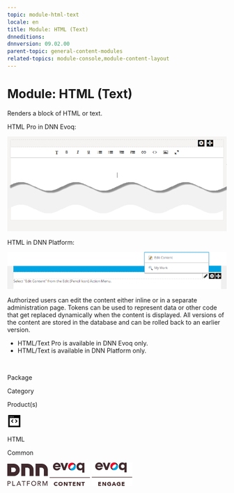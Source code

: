 ```yaml
---
topic: module-html-text
locale: en
title: Module: HTML (Text)
dnneditions: 
dnnversion: 09.02.00
parent-topic: general-content-modules
related-topics: module-console,module-content-layout
---
```


# Module: HTML (Text)

Renders a block of HTML or text.

HTML Pro in DNN Evoq:

  

![HTML Pro module](/images/scr-module-HTMLPro.png)

  

HTML in DNN Platform:

  

![HTML module](/images/scr-module-HTML.png)

  

Authorized users can edit the content either inline or in a separate administration page. Tokens can be used to represent data or other code that get replaced dynamically when the content is displayed. All versions of the content are stored in the database and can be rolled back to an earlier version.

*   HTML/Text Pro is available in DNN Evoq only.
*   HTML/Text is available in DNN Platform only.

 

Package

Category

Product(s)

 ![icon](/images/ico-module-html.png) 

HTML

Common

 ![Platform](/images/ico-dnn-platform.png) ![Evoq Content](/images/ico-evoq-content.png) ![Evoq Engage](/images/ico-evoq-engage.png)